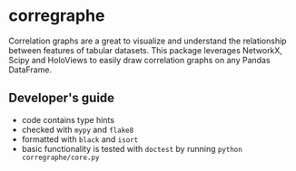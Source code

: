 # corregraphe

Correlation graphs are a great to visualize and understand the relationship between features of tabular datasets. This package leverages NetworkX, Scipy and HoloViews to easily draw correlation graphs on any Pandas DataFrame.

## Developer's guide

- code contains type hints
- checked with `mypy` and `flake8`
- formatted with `black` and `isort`
- basic functionality is tested with `doctest` by running `python corregraphe/core.py`

